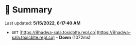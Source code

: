 # 📖 Summary
Last updated: **5/15/2022, 6:17:40 AM**

- `GET` [https://Bhadwa-sala.toxicblte.repl.co](https://Bhadwa-sala.toxicblte.repl.co) - **Down** (1072ms)
